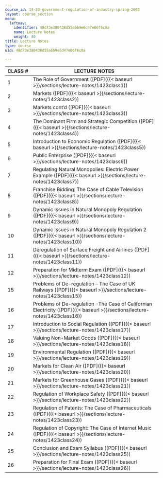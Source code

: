 ```yaml
---
course_id: 14-23-government-regulation-of-industry-spring-2003
layout: course_section
menu:
  leftnav:
    identifier: 48d73e380438d55a6b9e6d47e06f6c0a
    name: Lecture Notes
    weight: 40
title: Lecture Notes
type: course
uid: 48d73e380438d55a6b9e6d47e06f6c0a

---
```


| CLASS # | LECTURE NOTES |
| --- | --- |
| 1 | The Role of Government ([PDF]({{< baseurl >}}/sections/lecture-notes/1423class1)) |
| 2 | Markets ([PDF]({{< baseurl >}}/sections/lecture-notes/1423class2)) |
| 3 | Markets cont’d ([PDF]({{< baseurl >}}/sections/lecture-notes/1423class3)) |
| 4 | The Dominant Firm and Strategic Competition ([PDF]({{< baseurl >}}/sections/lecture-notes/1423class4)) |
| 5 | Introduction to Economic Regulation ([PDF]({{< baseurl >}}/sections/lecture-notes/1423class5)) |
| 6 | Public Enterprise ([PDF]({{< baseurl >}}/sections/lecture-notes/1423class6)) |
| 7 | Regulating Natural Monopolies: Electric Power Example ([PDF]({{< baseurl >}}/sections/lecture-notes/1423class7)) |
| 8 | Franchise Bidding: The Case of Cable Television ([PDF]({{< baseurl >}}/sections/lecture-notes/1423class8)) |
| 9 | Dynamic Issues in Natural Monopoly Regulation ([PDF]({{< baseurl >}}/sections/lecture-notes/1423class9)) |
| 10 | Dynamic Issues in Natural Monopoly Regulation 2 ([PDF]({{< baseurl >}}/sections/lecture-notes/1423class10)) |
| 11 | Deregulation of Surface Freight and Airlines ([PDF]({{< baseurl >}}/sections/lecture-notes/1423class11)) |
| 12 | Preparation for Midterm Exam ([PDF]({{< baseurl >}}/sections/lecture-notes/1423class12)) |
| 15 | Problems of De-regulation – The Case of UK Railways ([PDF]({{< baseurl >}}/sections/lecture-notes/1423class15)) |
| 16 | Problems of De-regulation -The Case of Californian Electricity ([PDF]({{< baseurl >}}/sections/lecture-notes/1423class16)) |
| 17 | Introduction to Social Regulation ([PDF]({{< baseurl >}}/sections/lecture-notes/1423class17)) |
| 18 | Valuing Non-Market Goods ([PDF]({{< baseurl >}}/sections/lecture-notes/1423class18)) |
| 19 | Environmental Regulation ([PDF]({{< baseurl >}}/sections/lecture-notes/1423class19)) |
| 20 | Markets for Clean Air ([PDF]({{< baseurl >}}/sections/lecture-notes/1423class20)) |
| 21 | Markets for Greenhouse Gases ([PDF]({{< baseurl >}}/sections/lecture-notes/1423class21)) |
| 22 | Regulation of Workplace Safety ([PDF]({{< baseurl >}}/sections/lecture-notes/1423class22)) |
| 23 | Regulation of Patents: The Case of Pharmaceuticals ([PDF]({{< baseurl >}}/sections/lecture-notes/1423class23)) |
| 24 | Regulation of Copyright: The Case of Internet Music ([PDF]({{< baseurl >}}/sections/lecture-notes/1423class24)) |
| 25 | Conclusion and Exam Syllabus ([PDF]({{< baseurl >}}/sections/lecture-notes/1423class25)) |
| 26 | Preparation for Final Exam ([PDF]({{< baseurl >}}/sections/lecture-notes/1423class26))